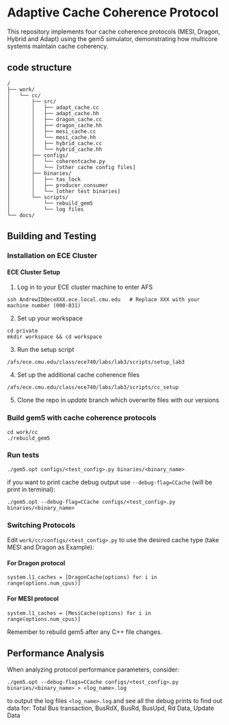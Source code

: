 # Adaptive Cache Coherence Protocol

This repository implements four cache coherence protocols (MESI, Dragon, Hybrid and Adapt) using the gem5 simulator, demonstrating how multicore systems maintain cache coherency.
## code structure
    /
    ├── work/
    │   └── cc/
    │       ├── src/
    │       │   ├── adapt_cache.cc
    │       │   ├── adapt_cache.hh
    │       │   ├── dragon_cache.cc
    │       │   ├── dragon_cache.hh
    │       │   ├── mesi_cache.cc
    │       │   └── mesi_cache.hh
    │       │   ├── hybrid_cache.cc
    │       │   └── hybrid_cache.hh
    │       ├── configs/
    │       │   └── coherentcache.py
    │       │   └── [other cache config files]
    │       ├── binaries/
    │       │   ├── tas_lock
    │       │   ├── producer_consumer
    │       │   └── [other test binaries]
    │       └── scripts/
    │           └── rebuild_gem5
    │           └── log files
    └── docs/

## Building and Testing

### Installation on ECE Cluster
#### ECE Cluster Setup

1. Log in to your ECE cluster machine to enter AFS
```
ssh AndrewID@eceXXX.ece.local.cmu.edu   # Replace XXX with your machine number (000-031)
```
2. Set up your workspace
```
cd private
mkdir workspace && cd workspace
```
3. Run the setup script
```
/afs/ece.cmu.edu/class/ece740/labs/lab3/scripts/setup_lab3
```
4. Set up the additional cache coherence files
```
/afs/ece.cmu.edu/class/ece740/labs/lab3/scripts/cc_setup
```
5. Clone the repo in _update_ branch which overwrite files with our versions

### Build gem5 with cache coherence protocols
```
cd work/cc
./rebuild_gem5
```

### Run tests 
```
./gem5.opt configs/<test_config>.py binaries/<binary_name>
```
if you want to print cache debug output use ```--debug-flag=CCache``` (will be print in terminal):
```
./gem5.opt --debug-flag=CCache configs/<test_config>.py binaries/<binary_name>
```

### Switching Protocols

Edit ```work/cc/configs/<test_config>.py``` to use the desired cache type (take MESI and Dragon as Example):

#### For Dragon protocol
```
system.l1_caches = [DragonCache(options) for i in range(options.num_cpus)]
```
#### For MESI protocol
```
system.l1_caches = [MesiCache(options) for i in range(options.num_cpus)]
```
Remember to rebuild gem5 after any C++ file changes.

## Performance Analysis

When analyzing protocol performance parameters, consider:
```
./gem5.opt --debug-flags=CCache configs/<test_config>.py binaries/<binary_name> > <log_name>.log
```
to output the log files ```<log_name>.log``` and see all the debug prints to find out data for: Total Bus transaction,	BusRdX,	BusRd,	BusUpd,	Rd Data,	Update Data

